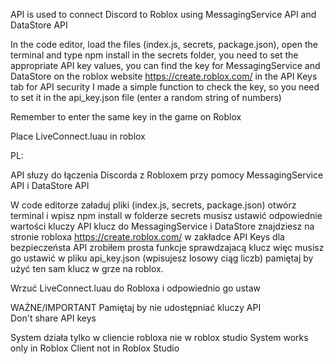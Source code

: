 
API is used to connect Discord to Roblox using MessagingService API and DataStore API

In the code editor, load the files (index.js, secrets, package.json), open the terminal and type npm install in the secrets folder, you need to set the appropriate API key values, you can find the key for MessagingService and DataStore on the roblox website https://create.roblox.com/ in the API Keys tab for API security I made a simple function to check the key, so you need to set it in the api_key.json file (enter a random string of numbers)

Remember to enter the same key in the game on Roblox

Place LiveConnect.luau in roblox



PL: 

API słuzy do łączenia Discorda z Robloxem przy pomocy MessagingService API i DataStore API

W code editorze załaduj pliki (index.js, secrets, package.json) otwórz terminal i wpisz npm install w folderze secrets musisz ustawić odpowiednie wartości kluczy API klucz do MessagingService i DataStore znajdziesz na stronie robloxa https://create.roblox.com/ w zakładce API Keys dla bezpieczeństa API zrobiłem prosta funkcje sprawdzajacą klucz więc musisz go ustawić w pliku api_key.json (wpisujesz losowy ciąg liczb) pamiętaj by użyć ten sam klucz w grze na roblox.

Wrzuć LiveConnect.luau do Robloxa i odpowiednio go ustaw


WAŻNE/IMPORTANT
Pamiętaj by nie udostępniać kluczy API  
Don't share API keys

System działa tylko w cliencie robloxa nie w roblox studio
System works only in Roblox Client not in Roblox Studio



